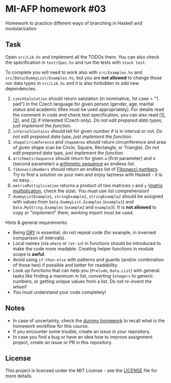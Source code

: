 # MI-AFP homework #03

Homework to practice different ways of branching in Haskell and modularization

## Task

Open `src/Lib.hs` and implement all the TODOs there. You can also check the specification in `test/Spec.hs` and run the tests with `stack test`.

To complete you will need to work also with `src/Examples.hs` and `src/Data/DummyList/Examples.hs`, but you are **not allowed** to change those nor data types in `src/Lib.hs` and it is also forbidden to add new dependencies.

1. `czechSalutation` should return salutation (in nominative, 1st case = "1. pád") in the Czech language for given person (gender, age, marital status and academic titles must be used appropriately). For details read the comment in code and check test specification, you can also read [(1)](https://www.muni.cz/o-univerzite/uredni-deska/oslovovani-akademickych-pracovniku), [(2)](http://www.etiketavse.estranky.cz/clanky/etiketa/4.-oslovovani-a-spolecenska-vyznamnost.html), and [(3)](http://www.studenta.cz/vysokoskolske-tituly-jak-oslovovat-na-akademicke-pude/magazin/article/587) if interested (Czech only). *Do not edit prepared data types, just implement the function.*
2. `intervalContains` should tell for given number if is in interval or not. *Do not edit prepared data type, just implement the function.*
3. `shapeCircumference` and `shapeArea` should return circumference and area of given shape (can be Circle, Square, Rectangle, or Triangle). *Do not edit prepared data type, just implement the function.*
4. `arithmeticSequence` should return for given `a` (first parameter) and `d` (second parameter) a [arithmetic sequence](https://en.wikipedia.org/wiki/Arithmetic_progression) as endless list.
5. `fibonacciNumbers` should return an endless list of [Fibonacci numbers](https://en.wikipedia.org/wiki/Fibonacci_number). Try to find a solution on your own and enjoy laziness with Haskell - it is so easy...
6. `matrixMultiplication` returns a product of two matrices `x` and `y` ([matrix multiplication](https://en.wikipedia.org/wiki/Matrix_multiplication), check the size). You must use list comprehension!
7. `dummyListExample1`, `stringExample2`, `stringExample2` should be assigned with values from `Data.DummyList.Examples` (`example1`) and `Data.MyString.Examples` (`example2` and `example3`). It is **not allowed** to copy or "implement" them, working import must be used.

Hints & general requirements:

* Being [DRY](https://cs.wikipedia.org/wiki/Don%27t_repeat_yourself) is essential, do not repeat code (for example, in inversed comparison of intervals).
* Local names (via `where` or `let-in`) in functions should be introduced to make the code more readable. Creating helper functions in module scope is **awful**.
* Avoid using `if-then-else` with patterns and guards (and/or combination of those two) if possible and better for readability.
* Look up functions that can help you (`Prelude`, `Data.List`) with general tasks like finding a maximum in list, converting `Integers` to generic numbers, or getting unique values from a list. *Do not re-invent the wheel!*
* You must understand your code completely!

## Notes

 * In case of uncertainty, check the [dummy homework](https://github.com/MI-AFP/hw00) to recall what is the homework workflow for this course.
 * If you encounter some trouble, create an issue in your repository.
 * In case you find a bug or have an idea how to improve assignment project, create an issue or PR in this repository.

## License

This project is licensed under the MIT License - see the [LICENSE](LICENSE)
file for more details.
